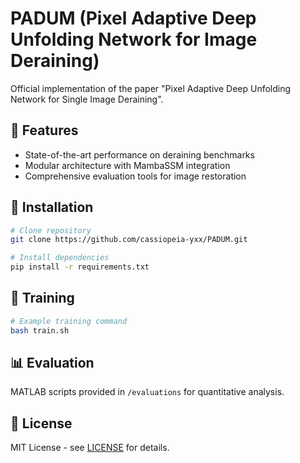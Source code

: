 # PADUM (Pixel Adaptive Deep Unfolding Network for Image Deraining)

Official implementation of the paper "Pixel Adaptive Deep Unfolding Network for Single Image Deraining".

## 📌 Features
- State-of-the-art performance on deraining benchmarks
- Modular architecture with MambaSSM integration
- Comprehensive evaluation tools for image restoration

## 🧠 Installation
```bash
# Clone repository
git clone https://github.com/cassiopeia-yxx/PADUM.git

# Install dependencies
pip install -r requirements.txt
```

## 🚀 Training
```bash
# Example training command
bash train.sh
```

## 📊 Evaluation
MATLAB scripts provided in `/evaluations` for quantitative analysis.

## 📄 License
MIT License - see [LICENSE](LICENSE) for details.